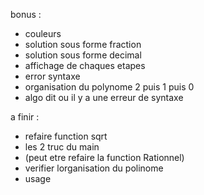 bonus :

 - couleurs
 - solution sous forme fraction
 - solution sous forme decimal
 - affichage de chaques etapes
 - error syntaxe
 - organisation du polynome 2 puis 1 puis 0
 - algo dit ou il y a une erreur de syntaxe

a finir :

 - refaire function sqrt
 - les 2 truc du main
 - (peut etre refaire la function Rationnel)
 - verifier lorganisation du polinome
 - usage